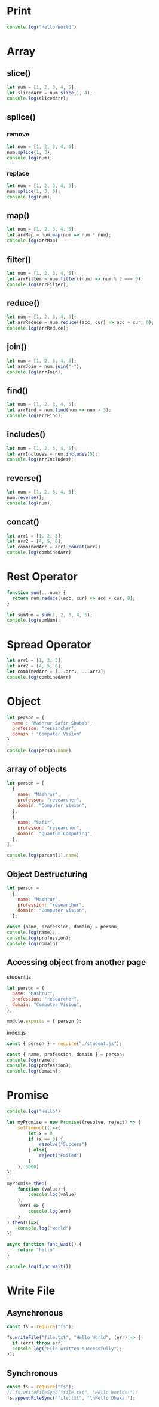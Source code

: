 # Print
```js
console.log("Hello World")
```
# Array
## slice()
```js
let num = [1, 2, 3, 4, 5];
let slicedArr = num.slice(1, 4);
console.log(slicedArr);
```

## splice()
### remove
```js
let num = [1, 2, 3, 4, 5];
num.splice(1, 3);
console.log(num);
```
### replace
```js
let num = [1, 2, 3, 4, 5];
num.splice(1, 3, 0);
console.log(num);
```

## map()
```js
let num = [1, 2, 3, 4, 5];
let arrMap = num.map(num => num * num);
console.log(arrMap)
```

## filter()
```js
let num = [1, 2, 3, 4, 5];
let arrFilter = num.filter((num) => num % 2 === 0);
console.log(arrFilter);
```

## reduce()
```js
let num = [1, 2, 3, 4, 5];
let arrReduce = num.reduce((acc, cur) => acc + cur, 0);
console.log(arrReduce);
```

## join()
```js
let num = [1, 2, 3, 4, 5];
let arrJoin = num.join("-");
console.log(arrJoin);
```

## find()
```js
let num = [1, 2, 3, 4, 5];
let arrFind = num.find(num => num > 3);
console.log(arrFind);
```

## includes()
```js
let num = [1, 2, 3, 4, 5];
let arrIncludes = num.includes(5);
console.log(arrIncludes);
```

## reverse()
```js
let num = [1, 2, 3, 4, 5];
num.reverse();
console.log(num);
```

## concat()
```js
let arr1 = [1, 2, 3];
let arr2 = [4, 5, 6];
let combinedArr = arr1.concat(arr2)
console.log(combinedArr)
```

# Rest Operator
```js
function sum(...num) {
  return num.reduce((acc, cur) => acc + cur, 0);
}

let sumNum = sum(1, 2, 3, 4, 5);
console.log(sumNum);
```

# Spread Operator
```js
let arr1 = [1, 2, 3];
let arr2 = [4, 5, 6];
let combinedArr = [...arr1, ...arr2];
console.log(combinedArr)
```

# Object
```js
let person = {
  name : "Mashrur Safir Shabab", 
  professon: "researcher",
  domain : "Computer Vision"
}

console.log(person.name)
```

## array of objects
```js
let person = [
  {
    name: "Mashrur",
    professon: "researcher",
    domain: "Computer Vision",
  },
  {
    name: "Safir",
    professon: "researcher",
    domain: "Quantum Computing",
  },
];

console.log(person[1].name)
```

## Object Destructuring
```js
let person = 
  {
    name: "Mashrur",
    profession: "researcher",
    domain: "Computer Vision",
  };

const {name, profession, domain} = person;
console.log(name);
console.log(profession);
console.log(domain)
```

## Accessing object from another page
student.js
```js
let person = {
  name: "Mashrur",
  profession: "researcher",
  domain: "Computer Vision",
};

module.exports = { person };
```
index.js
```js
const { person } = require("./student.js");

const { name, profession, domain } = person;
console.log(name);
console.log(profession);
console.log(domain);
```

# Promise
```js
console.log("Hello")

let myPromise = new Promise((resolve, reject) => {
    setTimeout(()=>{
        let x = 0
        if (x == 0) {
            resolve("Success")
        } else{
            reject("Failed")
        }
    }, 5000)
})

myPromise.then(
    function (value) {
        console.log(value)
    }, 
    (err) => {
        console.log(err)
    }
).then(()=>{
    console.log("world")
})
```
```js
async function func_wait() {
    return "hello"
}

console.log(func_wait())
```


# Write File

## Asynchronous

```js
const fs = require("fs");

fs.writeFile("file.txt", "Hello World", (err) => {
  if (err) throw err;
  console.log("File written successfully");
});
```

## Synchronous

```js
const fs = require("fs");
// fs.writeFileSync("file.txt", "Hello Worlds!");
fs.appendFileSync("file.txt", "\nHello Dhaka!");
```
